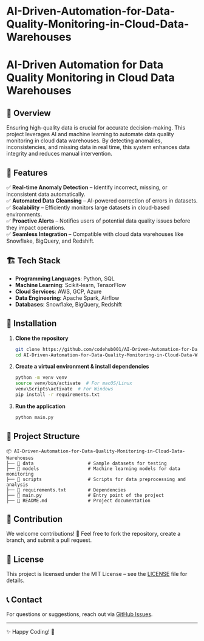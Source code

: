 # AI-Driven-Automation-for-Data-Quality-Monitoring-in-Cloud-Data-Warehouses

# AI-Driven Automation for Data Quality Monitoring in Cloud Data Warehouses  

## 📌 Overview  
Ensuring high-quality data is crucial for accurate decision-making. This project leverages AI and machine learning to automate data quality monitoring in cloud data warehouses. By detecting anomalies, inconsistencies, and missing data in real time, this system enhances data integrity and reduces manual intervention.  

## 🚀 Features  
✅ **Real-time Anomaly Detection** – Identify incorrect, missing, or inconsistent data automatically.  
✅ **Automated Data Cleansing** – AI-powered correction of errors in datasets.  
✅ **Scalability** – Efficiently monitors large datasets in cloud-based environments.  
✅ **Proactive Alerts** – Notifies users of potential data quality issues before they impact operations.  
✅ **Seamless Integration** – Compatible with cloud data warehouses like Snowflake, BigQuery, and Redshift.  

## 🏗️ Tech Stack  
- **Programming Languages**: Python, SQL  
- **Machine Learning**: Scikit-learn, TensorFlow  
- **Cloud Services**: AWS, GCP, Azure  
- **Data Engineering**: Apache Spark, Airflow  
- **Databases**: Snowflake, BigQuery, Redshift  

## 🔧 Installation  
1. **Clone the repository**  
   ```sh  
   git clone https://github.com/codehub001/AI-Driven-Automation-for-Data-Quality-Monitoring-in-Cloud-Data-Warehouses.git  
   cd AI-Driven-Automation-for-Data-Quality-Monitoring-in-Cloud-Data-Warehouses  
   ```  
2. **Create a virtual environment & install dependencies**  
   ```sh  
   python -m venv venv  
   source venv/bin/activate  # For macOS/Linux  
   venv\Scripts\activate  # For Windows  
   pip install -r requirements.txt  
   ```  
3. **Run the application**  
   ```sh  
   python main.py  
   ```  

## 📂 Project Structure  
```
📦 AI-Driven-Automation-for-Data-Quality-Monitoring-in-Cloud-Data-Warehouses  
├── 📂 data                    # Sample datasets for testing  
├── 📂 models                  # Machine learning models for data monitoring  
├── 📂 scripts                 # Scripts for data preprocessing and analysis  
├── 📄 requirements.txt        # Dependencies  
├── 📄 main.py                 # Entry point of the project  
├── 📄 README.md               # Project documentation  
```

## 🤝 Contribution  
We welcome contributions! 🚀 Feel free to fork the repository, create a branch, and submit a pull request.  

## 📜 License  
This project is licensed under the MIT License – see the [LICENSE](LICENSE) file for details.  

## 📞 Contact  
For questions or suggestions, reach out via [GitHub Issues](https://github.com/codehub001/AI-Driven-Automation-for-Data-Quality-Monitoring-in-Cloud-Data-Warehouses/issues).  

---  

✨ Happy Coding! 🚀

